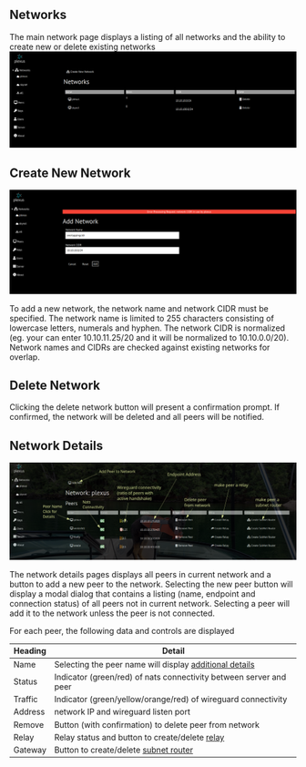 
Networks
--------
The main network page displays a listing of all networks and the ability to create new or delete existing networks
![All Networks](screenshots/all_networks.png)
## Create New Network
![Add Network](screenshots/add_network.png)

To add a new network, the network name and network CIDR must be specified.  The network name is limited to 255 characters consisting of lowercase letters, numerals and hyphen. 
The network CIDR is normalized (eg. your can enter 10.10.11.25/20 and it will be normalized to 10.10.0.0/20).  Network names and CIDRs are checked against existing networks for overlap.
## Delete Network
Clicking the delete network button will present a confirmation prompt.  If confirmed, the network will be deleted and all peers will be notified.

## Network Details
![Network Details](screenshots/network_details.png)

The network details pages displays all peers in current network and a button to add a new peer to the network.  Selecting the new peer button will display a modal dialog that contains a listing (name, endpoint and connection status) of all peers not in current network. Selecting a peer will add it to the network unless the peer is not connected.

For each peer, the following data and controls are displayed

| Heading | Detail |
| --- | ---- |
| Name | Selecting the peer name will display [additional details](peers.md) |
| Status | Indicator (green/red) of nats connectivity between server and peer |
| Traffic | Indicator (green/yellow/orange/red) of wireguard connectivity |
| Address | network IP and wireguard listen port |
| Remove | Button (with confirmation) to delete peer from network |
| Relay | Relay status and button to create/delete [relay](relays.md) |
| Gateway | Button to create/delete [subnet router](routers.md:) |
